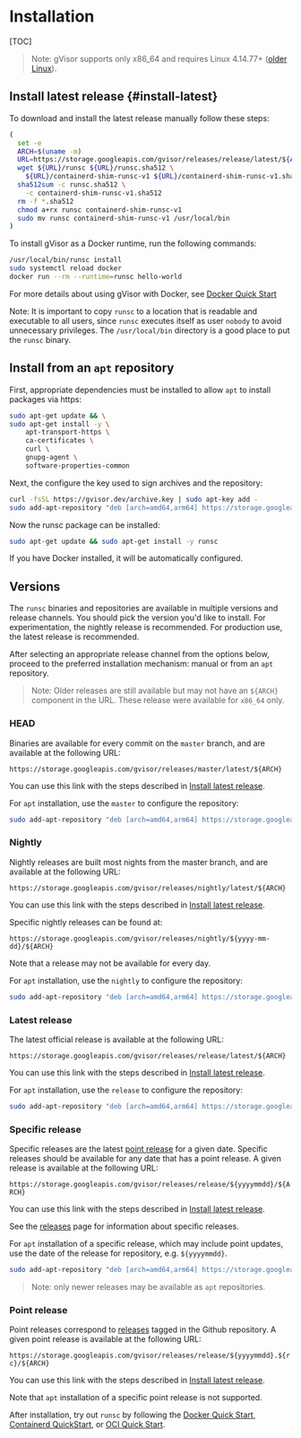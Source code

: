 # Installation

[TOC]

> Note: gVisor supports only x86\_64 and requires Linux 4.14.77+
> ([older Linux](./networking.md#gso)).

## Install latest release {#install-latest}

To download and install the latest release manually follow these steps:

```bash
(
  set -e
  ARCH=$(uname -m)
  URL=https://storage.googleapis.com/gvisor/releases/release/latest/${ARCH}
  wget ${URL}/runsc ${URL}/runsc.sha512 \
    ${URL}/containerd-shim-runsc-v1 ${URL}/containerd-shim-runsc-v1.sha512
  sha512sum -c runsc.sha512 \
    -c containerd-shim-runsc-v1.sha512
  rm -f *.sha512
  chmod a+rx runsc containerd-shim-runsc-v1
  sudo mv runsc containerd-shim-runsc-v1 /usr/local/bin
)
```

To install gVisor as a Docker runtime, run the following commands:

```bash
/usr/local/bin/runsc install
sudo systemctl reload docker
docker run --rm --runtime=runsc hello-world
```

For more details about using gVisor with Docker, see
[Docker Quick Start](./quick_start/docker.md)

Note: It is important to copy `runsc` to a location that is readable and
executable to all users, since `runsc` executes itself as user `nobody` to avoid
unnecessary privileges. The `/usr/local/bin` directory is a good place to put
the `runsc` binary.

## Install from an `apt` repository

First, appropriate dependencies must be installed to allow `apt` to install
packages via https:

```bash
sudo apt-get update && \
sudo apt-get install -y \
    apt-transport-https \
    ca-certificates \
    curl \
    gnupg-agent \
    software-properties-common
```

Next, the configure the key used to sign archives and the repository:

```bash
curl -fsSL https://gvisor.dev/archive.key | sudo apt-key add -
sudo add-apt-repository "deb [arch=amd64,arm64] https://storage.googleapis.com/gvisor/releases release main"
```

Now the runsc package can be installed:

```bash
sudo apt-get update && sudo apt-get install -y runsc
```

If you have Docker installed, it will be automatically configured.

## Versions

The `runsc` binaries and repositories are available in multiple versions and
release channels. You should pick the version you'd like to install. For
experimentation, the nightly release is recommended. For production use, the
latest release is recommended.

After selecting an appropriate release channel from the options below, proceed
to the preferred installation mechanism: manual or from an `apt` repository.

> Note: Older releases are still available but may not have an `${ARCH}`
> component in the URL. These release were available for `x86_64` only.

### HEAD

Binaries are available for every commit on the `master` branch, and are
available at the following URL:

`https://storage.googleapis.com/gvisor/releases/master/latest/${ARCH}`

You can use this link with the steps described in
[Install latest release](#install-latest).

For `apt` installation, use the `master` to configure the repository:

```bash
sudo add-apt-repository "deb [arch=amd64,arm64] https://storage.googleapis.com/gvisor/releases master main"
```

### Nightly

Nightly releases are built most nights from the master branch, and are available
at the following URL:

`https://storage.googleapis.com/gvisor/releases/nightly/latest/${ARCH}`

You can use this link with the steps described in
[Install latest release](#install-latest).

Specific nightly releases can be found at:

`https://storage.googleapis.com/gvisor/releases/nightly/${yyyy-mm-dd}/${ARCH}`

Note that a release may not be available for every day.

For `apt` installation, use the `nightly` to configure the repository:

```bash
sudo add-apt-repository "deb [arch=amd64,arm64] https://storage.googleapis.com/gvisor/releases nightly main"
```

### Latest release

The latest official release is available at the following URL:

`https://storage.googleapis.com/gvisor/releases/release/latest/${ARCH}`

You can use this link with the steps described in
[Install latest release](#install-latest).

For `apt` installation, use the `release` to configure the repository:

```bash
sudo add-apt-repository "deb [arch=amd64,arm64] https://storage.googleapis.com/gvisor/releases release main"
```

### Specific release

Specific releases are the latest [point release](#point-release) for a given
date. Specific releases should be available for any date that has a point
release. A given release is available at the following URL:

`https://storage.googleapis.com/gvisor/releases/release/${yyyymmdd}/${ARCH}`

You can use this link with the steps described in
[Install latest release](#install-latest).

See the [releases](https://github.com/google/gvisor/releases) page for
information about specific releases.

For `apt` installation of a specific release, which may include point updates,
use the date of the release for repository, e.g. `${yyyymmdd}`.

```bash
sudo add-apt-repository "deb [arch=amd64,arm64] https://storage.googleapis.com/gvisor/releases yyyymmdd main"
```

> Note: only newer releases may be available as `apt` repositories.

### Point release

Point releases correspond to
[releases](https://github.com/google/gvisor/releases) tagged in the Github
repository. A given point release is available at the following URL:

`https://storage.googleapis.com/gvisor/releases/release/${yyyymmdd}.${rc}/${ARCH}`

You can use this link with the steps described in
[Install latest release](#install-latest).

Note that `apt` installation of a specific point release is not supported.

After installation, try out `runsc` by following the
[Docker Quick Start](./quick_start/docker.md),
[Containerd QuickStart](./containerd/quick_start.md), or
[OCI Quick Start](./quick_start/oci.md).
